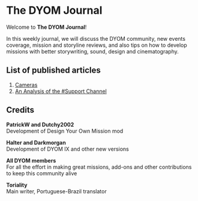 # The DYOM Journal

Welcome to **The DYOM Journal**!

In this weekly journal, we will discuss the DYOM community, new events coverage, mission and storyline reviews, and also tips on how to develop missions with better storywriting, sound, design and cinematography.

## List of published articles

1. [Cameras](Cameras/English.MD)
2. [An Analysis of the #Support Channel](Support%20Channel/English.MD)

## Credits

**PatrickW and Dutchy2002**  
Development of Design Your Own Mission mod

**Halter and Darkmorgan**  
Development of DYOM IX and other new versions

**All DYOM members**  
For all the effort in making great missions, add-ons and other contributions to keep this community alive

**Toriality**  
Main writer, Portuguese-Brazil translator
